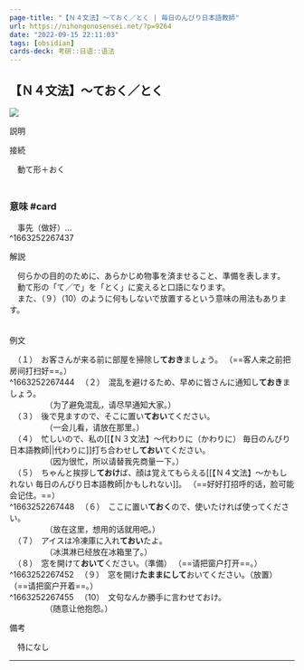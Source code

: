 ```yaml
---
page-title: "【Ｎ４文法】～ておく／とく | 毎日のんびり日本語教師"
url: https://nihongonosensei.net/?p=9264
date: "2022-09-15 22:11:03"
tags: [obsidian] 
cards-deck: 考研::日语::语法
---
```

## 【Ｎ４文法】～ておく／とく

![](https://nihongonosensei.net/pic/n4n5top.png)

説明

接続

　動て形＋おく  
　

### 意味 #card 
　事先（做好）…  
^1663252267437

解説

　何らかの目的のために、あらかじめ物事を済ませること、準備を表します。  
　動て形の「て／で」を「とく」に変えると口語になります。  
　また、（９）（10）のように何もしないで放置するという意味の用法もあります。  
　

例文

　（１）　お客さんが来る前に部屋を掃除し**ておき**ましょう。  （==客人来之前把房间打扫好==。）  
^1663252267444
　（２）　混乱を避けるため、早めに皆さんに通知し**ておき**ましょう。  
　　　　　（为了避免混乱，请尽早通知大家。）  
　（３）　後で見ますので、そこに置い**ておい**てください。  
　　　　　（一会儿看，请放在那里。）  
　（４）　忙しいので、私の[[【Ｎ３文法】～代わりに（かわりに）  毎日のんびり日本語教師||代わりに]]打ち合わせし**ておい**てください。  
　　　　　（因为很忙，所以请替我先商量一下。）  
　（５）　ちゃんと挨拶し**ておけ**ば、顔は覚えてもらえる[[【Ｎ４文法】～かもしれない  毎日のんびり日本語教師|かもしれない]]。  （==好好打招呼的话，脸可能会记住。==）  
^1663252267448
　（６）　ここに置い**ておく**ので、使いたければ使ってください。  
　　　　　（放在这里，想用的话就用吧。）  
　（７）　アイスは冷凍庫に入れ**ておい**たよ。  
　　　　　（冰淇淋已经放在冰箱里了。）  
　（８）　窓を開けて**おいて**ください。（準備）  （==请把窗户打开==。）  
^1663252267452
　（９）　窓を開け**たままにして**おいてください。（放置）  （==请把窗户开着==。）  
^1663252267455
　（10）　文句なんか勝手に言わせておけ。  
　　　　　（随意让他抱怨。）

備考

　特になし

---
